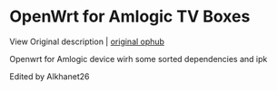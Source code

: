 # OpenWrt for Amlogic TV Boxes

View Original description  |  [original ophub](README.cn.md)

Openwrt for Amlogic device wirh some sorted dependencies and ipk

Edited by Alkhanet26

